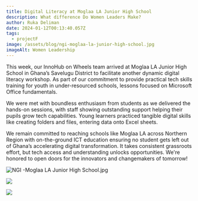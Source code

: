 ```yaml
---
title: Digital Literacy at Moglaa LA Junior High School
description: What difference Do Women Leaders Make?
author: Ruka Deliman
date: 2024-01-12T00:13:40.057Z
tags:
  - projectF
image: /assets/blog/ngi-moglaa-la-junior-high-school.jpg
imageAlt: Women Leadership
---
```

This week, our InnoHub on Wheels team arrived at Moglaa LA Junior High School in Ghana’s Savelugu District to facilitate another dynamic digital literacy workshop. As part of our commitment to provide practical tech skills training for youth in under-resourced schools, lessons focused on Microsoft Office fundamentals.

We were met with boundless enthusiasm from students as we delivered the hands-on sessions, with staff showing outstanding support helping their pupils grow tech capabilities. Young learners practiced tangible digital skills like creating folders and files, entering data onto Excel sheets.

We remain committed to reaching schools like Moglaa LA across Northern Region with on-the-ground ICT education ensuring no student gets left out of Ghana’s accelerating digital transformation. It takes consistent grassroots effort, but tech access and understanding unlocks opportunities. We're honored to open doors for the innovators and changemakers of tomorrow!



![NGI -Moglaa LA Junior High School.jpg](/assets/blog/ngi-moglaa-la-junior-high-school-2.jpg)

![](/assets/blog/ngi-moglaa-la-junior-high-school-3.jpg)

![](/assets/blog/ngi-moglaa-la-junior-high-school-8.jpg)